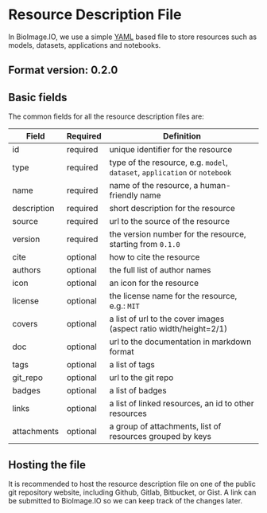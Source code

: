 # Resource Description File

In BioImage.IO, we use a simple [YAML](https://en.wikipedia.org/wiki/YAML) based file to store resources such as models, datasets, applications and notebooks.

## Format version: 0.2.0

## Basic fields

The common fields for all the resource description files are:

| Field | Required | Definition  |
|---|---|---|
| id | required | unique identifier for the resource |
| type | required | type of the resource, e.g. `model`, `dataset`, `application` or `notebook` |
| name  | required | name of the resource, a human-friendly name  |
| description | required | short description for the resource |
| source | required | url to the source of the resource |
| version | required | the version number for the resource, starting from `0.1.0`  |
| cite | optional | how to cite the resource |
| authors | optional | the full list of author names  |
| icon | optional | an icon for the resource  |
| license | optional | the license name for the resource, e.g.: `MIT`  |
| covers | optional | a list of url to the cover images (aspect ratio width/height=2/1)  |
| doc | optional | url to the documentation in markdown format  |
| tags | optional | a list of tags  |
| git_repo | optional | url to the git repo  |
| badges | optional | a list of badges|
| links | optional | a list of linked resources, an id to other resources|
| attachments | optional | a group of attachments, list of resources grouped by keys  |

## Hosting the file
It is recommended to host the resource description file on one of the public git repository website, including Github, Gitlab, Bitbucket, or Gist. A link can be submitted to BioImage.IO so we can keep track of the changes later.